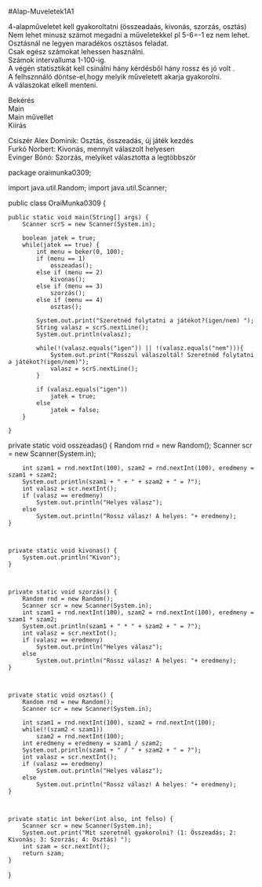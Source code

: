  #Alap-Muveletek1A1

4-alapműveletet kell gyakoroltatni (összeadaás, kivonás, szorzás, osztás)<br>
Nem lehet minusz számot megadni a műveletekkel pl 5-6=-1 ez nem lehet.<br>
Osztásnál ne legyen maradékos osztásos feladat.<br>
Csak egész számokat lehessen használni.<br>
Számok intervalluma 1-100-ig.<br>
A végén statisztikát kell csinálni hány kérdésből hány rossz és jó volt .<br>
A felhsznnáló döntse-el,hogy melyik műveletett akarja gyakorolni. <br>
A válaszokat elkell menteni.

Bekérés<br>
Main<br>
Main művellet<br>
Kiírás<br>

Csiszér Alex Dominik: Osztás, összeadás, új játék kezdés <br>
Furkó Norbert: Kivonás, mennyit válaszolt helyesen <br>
Evinger Bónó: Szorzás, melyiket választotta a legtöbbször

package oraimunka0309;

import java.util.Random;
import java.util.Scanner;

public class OraiMunka0309 {
    
    public static void main(String[] args) {
        Scanner scrS = new Scanner(System.in);
        
        boolean jatek = true;
        while(jatek == true) {
            int menu = beker(0, 100);
            if (menu == 1) 
                osszeadas();
            else if (menu == 2)
                kivonas();
            else if (menu == 3) 
                szorzás();
            else if (menu == 4) 
                osztas();
            
            System.out.print("Szeretnéd folytatni a játékot?(igen/nem) ");
            String valasz = scrS.nextLine();
            System.out.println(valasz);
            
            while(!(valasz.equals("igen")) || !(valasz.equals("nem"))){
                System.out.print("Rosszul válaszoltál! Szeretnéd folytatni a játékot?(igen/nem)");
                valasz = scrS.nextLine();
            }
            
            if (valasz.equals("igen")) 
                jatek = true;
            else
                jatek = false;
        }
        
    }
    
   private static void osszeadas() {
        Random rnd = new Random();
        Scanner scr = new Scanner(System.in);
        
        int szam1 = rnd.nextInt(100), szam2 = rnd.nextInt(100), eredmeny = szam1 + szam2;
        System.out.println(szam1 + " + " + szam2 + " = ?");
        int valasz = scr.nextInt();
        if (valasz == eredmeny)
            System.out.println("Helyes válasz");
        else
            System.out.println("Rossz válasz! A helyes: "+ eredmeny);
    }



    private static void kivonas() {
        System.out.println("Kivon");
    }



    private static void szorzás() {
        Random rnd = new Random();
        Scanner scr = new Scanner(System.in);
        int szam1 = rnd.nextInt(100), szam2 = rnd.nextInt(100), eredmeny = szam1 * szam2;
        System.out.println(szam1 + " * " + szam2 + " = ?");
        int valasz = scr.nextInt();
        if (valasz == eredmeny)
            System.out.println("Helyes válasz");
        else
            System.out.println("Rossz válasz! A helyes: "+ eredmeny);
    }



    private static void osztas() {
        Random rnd = new Random();
        Scanner scr = new Scanner(System.in);
        
        int szam1 = rnd.nextInt(100), szam2 = rnd.nextInt(100);
        while(!(szam2 < szam1))
            szam2 = rnd.nextInt(100);
        int eredmeny = eredmeny = szam1 / szam2;
        System.out.println(szam1 + " / " + szam2 + " = ?");
        int valasz = scr.nextInt();
        if (valasz == eredmeny)
            System.out.println("Helyes válasz");
        else
            System.out.println("Rossz válasz! A helyes: "+ eredmeny);
    }



    private static int beker(int also, int felso) {
        Scanner scr = new Scanner(System.in);
        System.out.print("Mit szeretnél gyakorolni? (1: Összeadás; 2: Kivonás; 3: Szorzás; 4: Osztás) ");
        int szam = scr.nextInt();
        return szam;
    }
}
